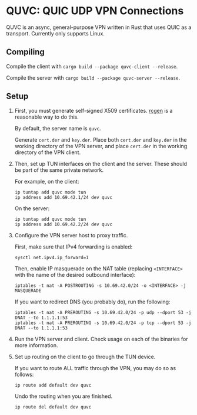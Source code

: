 # QUVC: QUIC UDP VPN Connections
QUVC is an async, general-purpose VPN written in Rust that uses QUIC as a transport. Currently only supports Linux.

## Compiling
Compile the client with `cargo build --package quvc-client --release`.

Compile the server with `cargo build --package quvc-server --release`.

## Setup
1. First, you must generate self-signed X509 certificates. [rcgen](https://github.com/rustls/rcgen) is a reasonable way to do this.

   By default, the server name is `quvc`.

   Generate `cert.der` and `key.der`. Place both `cert.der` and `key.der` in the working directory of the VPN server, and place `cert.der` in the working directory of the VPN client.

2. Then, set up TUN interfaces on the client and the server. These should be part of the same private network.

   For example, on the client:
   ```
   ip tuntap add quvc mode tun
   ip address add 10.69.42.1/24 dev quvc
   ```

   On the server:
   ```
   ip tuntap add quvc mode tun
   ip address add 10.69.42.2/24 dev quvc
   ```

3. Configure the VPN server host to proxy traffic.

   First, make sure that IPv4 forwarding is enabled:
   ```
   sysctl net.ipv4.ip_forward=1
   ```

   Then, enable IP masquerade on the NAT table (replacing `<INTERFACE>` with the name of the desired outbound interface):
   ```
   iptables -t nat -A POSTROUTING -s 10.69.42.0/24 -o <INTERFACE> -j MASQUERADE
   ```

   If you want to redirect DNS (you probably do), run the following:
   ```
   iptables -t nat -A PREROUTING -s 10.69.42.0/24 -p udp --dport 53 -j DNAT --to 1.1.1.1:53
   iptables -t nat -A PREROUTING -s 10.69.42.0/24 -p tcp --dport 53 -j DNAT --to 1.1.1.1:53
   ```

4. Run the VPN server and client. Check usage on each of the binaries for more information.

6. Set up routing on the client to go through the TUN device.

   If you want to route ALL traffic through the VPN, you may do so as follows:
   ```
   ip route add default dev quvc
   ```

   Undo the routing when you are finished.
   ```
   ip route del default dev quvc
   ```
